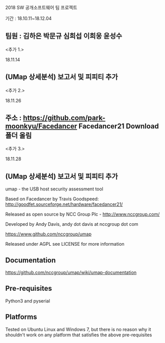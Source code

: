 2018 SW 공개소프트웨어 팀 프로젝트

기간 : 18.10.11~18.12.04

팀원 : 김하은 박문규 심희섭 이희웅 윤성수
-----------------------------------------------------------------------------------------------
<추가 1.>

18.11.14

(UMap 상세분석) 보고서  및 피피티 추가
------------------------------------------------------------------------------------------------
<추가 2.>

18.11.26

주소 : https://github.com/park-moonkyu/Facedancer
Facedancer21 Download 폴더 올림
------------------------------------------------------------------------------------------------
<추가 3.>

18.11.28

(UMap 상세분석) 보고서  및 피피티 추가
------------------------------------------------------------------------------------------------
umap - the USB host security assessment tool 

Based on Facedancer by Travis Goodspeed:
http://goodfet.sourceforge.net/hardware/facedancer21/

Released as open source by NCC Group Plc - http://www.nccgroup.com/

Developed by Andy Davis, andy dot davis at nccgroup dot com

https://www.github.com/nccgroup/umap

Released under AGPL see LICENSE for more information

## Documentation

https://github.com/nccgroup/umap/wiki/umap-documentation

## Pre-requisites

Python3 and pyserial

## Platforms

Tested on Ubuntu Linux and Windows 7, but there is no reason why it shouldn't work on any platform that satisfies the above pre-requisites
